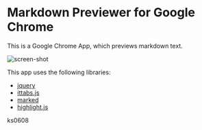 # Markdown Previewer for Google Chrome

This is a Google Chrome App, which previews markdown text.

![screen-shot][]

This app uses the following libraries:

* [jquery][]
* [ittabs.js][]
* [marked][]
* [highlight.js][]

ks0608

[screen-shot]:  https://raw.github.com/ks0608/chrome-markdown-previewer/master/misc/screen-shot.png
[jquery]:       http://jquery.com/
[ittabs.js]:    http://code.google.com/p/jqueryjs/source/browse/trunk/plugins/interface/ittabs.js?r=5902
[marked]:       https://github.com/chjj/marked
[highlight.js]: http://softwaremaniacs.org/soft/highlight/en/
